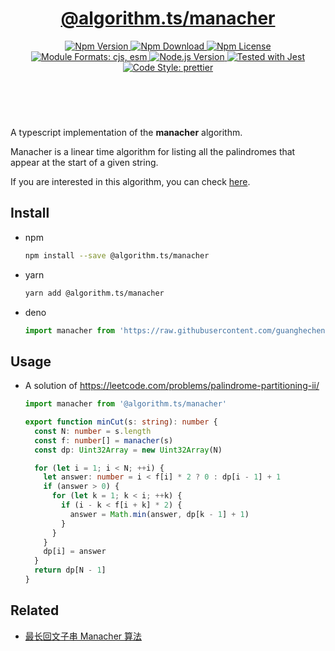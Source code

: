 <header>
  <h1 align="center">
    <a href="https://github.com/guanghechen/algorithm.ts/tree/main/packages/manacher#readme">@algorithm.ts/manacher</a>
  </h1>
  <div align="center">
    <a href="https://www.npmjs.com/package/@algorithm.ts/manacher">
      <img
        alt="Npm Version"
        src="https://img.shields.io/npm/v/@algorithm.ts/manacher.svg"
      />
    </a>
    <a href="https://www.npmjs.com/package/@algorithm.ts/manacher">
      <img
        alt="Npm Download"
        src="https://img.shields.io/npm/dm/@algorithm.ts/manacher.svg"
      />
    </a>
    <a href="https://www.npmjs.com/package/@algorithm.ts/manacher">
      <img
        alt="Npm License"
        src="https://img.shields.io/npm/l/@algorithm.ts/manacher.svg"
      />
    </a>
    <a href="#install">
      <img
        alt="Module Formats: cjs, esm"
        src="https://img.shields.io/badge/module_formats-cjs%2C%20esm-green.svg"
      />
    </a>
    <a href="https://github.com/nodejs/node">
      <img
        alt="Node.js Version"
        src="https://img.shields.io/node/v/@algorithm.ts/manacher"
      />
    </a>
    <a href="https://github.com/facebook/jest">
      <img
        alt="Tested with Jest"
        src="https://img.shields.io/badge/tested_with-jest-9c465e.svg"
      />
    </a>
    <a href="https://github.com/prettier/prettier">
      <img
        alt="Code Style: prettier"
        src="https://img.shields.io/badge/code_style-prettier-ff69b4.svg?style=flat-square"
      />
    </a>
  </div>
</header>
<br/>


A typescript implementation of the **manacher** algorithm.

Manacher is a linear time algorithm for listing all the palindromes that appear
at the start of a given string.

If you are interested in this algorithm, you can check [here][manacher].


## Install

* npm

  ```bash
  npm install --save @algorithm.ts/manacher
  ```

* yarn

  ```bash
  yarn add @algorithm.ts/manacher
  ```

* deno

  ```typescript
  import manacher from 'https://raw.githubusercontent.com/guanghechen/algorithm.ts/main/packages/manacher/src/index.ts'
  ```

## Usage

* A solution of https://leetcode.com/problems/palindrome-partitioning-ii/

  ```typescript
  import manacher from '@algorithm.ts/manacher'

  export function minCut(s: string): number {
    const N: number = s.length
    const f: number[] = manacher(s)
    const dp: Uint32Array = new Uint32Array(N)

    for (let i = 1; i < N; ++i) {
      let answer: number = i < f[i] * 2 ? 0 : dp[i - 1] + 1
      if (answer > 0) {
        for (let k = 1; k < i; ++k) {
          if (i - k < f[i + k] * 2) {
            answer = Math.min(answer, dp[k - 1] + 1)
          }
        }
      }
      dp[i] = answer
    }
    return dp[N - 1]
  }
  ```


## Related

* [最长回文子串 Manacher 算法][manacher]


[homepage]: https://github.com/guanghechen/algorithm.ts/tree/main/packages/manacher#readme
[manacher]: https://me.guanghechen.com/post/algorithm/string/manacher/